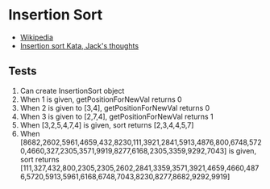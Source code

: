 # Insertion Sort

- [Wikipedia](https://en.wikipedia.org/wiki/Insertion_sort)
- [Insertion sort Kata, Jack's thoughts](https://www.jackreichert.com/2016/08/coding-katas-insertion-sort/)

## Tests

1. Can create InsertionSort object
2. When 1 is given, getPositionForNewVal returns 0
3. When 2 is given to [3,4], getPositionForNewVal returns 0
4. When 3 is given to [2,7,4], getPositionForNewVal returns 1
5. When [3,2,5,4,7,4] is given, sort returns [2,3,4,4,5,7]
6. When [8682,2602,5961,4659,432,8230,111,3921,2841,5913,4876,800,6748,5720,4660,327,2305,3571,9919,8277,6168,2305,3359,9292,7043] is given, sort returns [111,327,432,800,2305,2305,2602,2841,3359,3571,3921,4659,4660,4876,5720,5913,5961,6168,6748,7043,8230,8277,8682,9292,9919]
